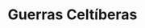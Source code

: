 ﻿---
title: "Guerras Celtíberas"
permalink: periodes_48.html
layout: periode
dataInici: -181
dataFi: -133
sidebar: periodes
pares:
  - id: 49
    title: "Conquista de Hispania"
    dataInici: "(-218)"
    dataFi: "(-19)"

fills:
jocsPrincipals:
jocsEscenaris:
jocsEpoca:
jocsEpocaEscenaris:
  - title: "Iberos"
    bggId: 3634
    escenari: "Campañas de Viriato"
    dataInici: -147
    dataFi: -139

---
